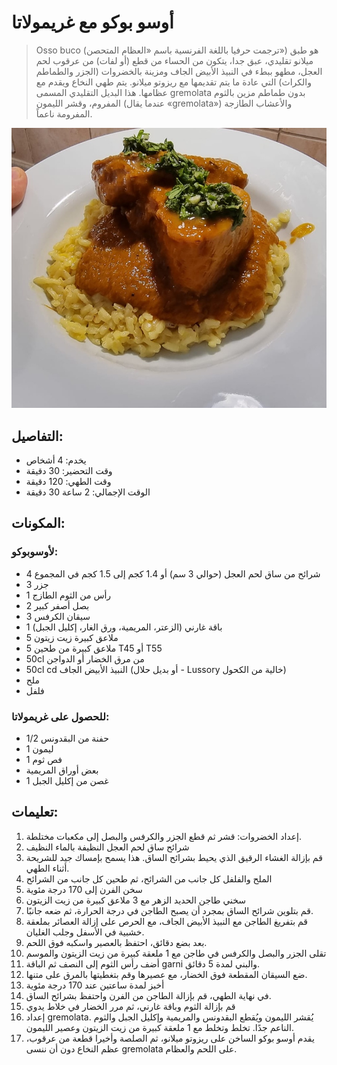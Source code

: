 # أوسو بوكو مع غريمولاتا

> Osso buco (ترجمت حرفيا باللغة الفرنسية باسم «العظام المتحصن») هو طبق ميلانو تقليدي، عبق جدا، يتكون من الحساء من قطع (أو لفات) من عرقوب لحم العجل، مطهو ببطء في النبيذ الأبيض الجاف ومزينة بالخضروات (الجزر والطماطم والكراث) التي عادة ما يتم تقديمها مع ريزوتو ميلانو. يتم طهي النخاع ويقدم مع عظامها.
> هذا البديل التقليدي المسمى gremolata بدون طماطم مزين بالثوم المفروم، وقشر الليمون (عندما يقال «gremolata») والأعشاب الطازجة المفرومة ناعماً. 

![أوسو بوكو مع غريمولاتا](https://github.com/anamorph/recettes/blob/master/photos/fr-plat-osso_buco_a_la_gremolata-01.jpg?raw=true)

## التفاصيل:
* يخدم: 4 أشخاص
* وقت التحضير: 30 دقيقة
* وقت الطهي: 120 دقيقة
* الوقت الإجمالي: 2 ساعة 30 دقيقة

## المكونات:
### لأوسوبوكو:
* 4 شرائح من ساق لحم العجل (حوالي 3 سم) أو 1.4 كجم إلى 1.5 كجم في المجموع
* 3 جزر
* 1 رأس من الثوم الطازج
* 2 بصل أصفر كبير
* 3 سيقان الكرفس
* 1 باقة غارني (الزعتر، المريمية، ورق الغار، إكليل الجبل)
* 5 ملاعق كبيرة زيت زيتون
* 5 ملاعق كبيرة من طحين T45 أو T55
* 50cl من مرق الخضار أو الدواجن
* 50cl cd النبيذ الأبيض الجاف (أو بديل حلال - Lussory خالية من الكحول)
* ملح
* فلفل

### للحصول على غريمولاتا:
* 1/2 حفنة من البقدونس
* 1 ليمون 
* 1 فص ثوم
* بعض أوراق المريمية
* 1 غصن من إكليل الجبل


## تعليمات:
1. إعداد الخضروات: قشر ثم قطع الجزر والكرفس والبصل إلى مكعبات مختلطة. 
2. شرائح ساق لحم العجل النظيفة بالماء النظيف
3. قم بإزالة الغشاء الرقيق الذي يحيط بشرائح الساق. هذا يسمح بإمساك جيد للشريحة أثناء الطهي.
4. الملح والفلفل كل جانب من الشرائح، ثم طحين كل جانب من الشرائح
5. سخن الفرن إلى 170 درجة مئوية
6. سخني طاجن الحديد الزهر مع 3 ملاعق كبيرة من زيت الزيتون
7. قم بتلوين شرائح الساق بمجرد أن يصبح الطاجن في درجة الحرارة، ثم ضعه جانبًا.
8. قم بتفريغ الطاجن مع النبيذ الأبيض الجاف، مع الحرص على إزالة العصائر بملعقة خشبية في الأسفل وجلب الغليان.
9. بعد بضع دقائق، احتفظ بالعصير واسكبه فوق اللحم.
10. تقلى الجزر والبصل والكرفس في طاجن مع 1 ملعقة كبيرة من زيت الزيتون والموسم
11. أضف رأس الثوم إلى النصف ثم الباقة garni والبني لمدة 5 دقائق.
12. ضع السيقان المقطعة فوق الخضار، مع عصيرها وقم بتغطيتها بالمرق على متنها.
13. أخبز لمدة ساعتين عند 170 درجة مئوية
14. في نهاية الطهي، قم بإزالة الطاجن من الفرن واحتفظ بشرائح الساق.
15. قم بإزالة الثوم وباقة غارني، ثم مرر الخضار في خلاط يدوي
16. إعداد gremolata. يُقشر الليمون ويُقطع البقدونس والمريمية وإكليل الجبل والثوم الناعم جدًا. تخلط وتخلط مع 1 ملعقة كبيرة من زيت الزيتون وعصير الليمون.
17. يقدم أوسو بوكو الساخن على ريزوتو ميلانو، ثم الصلصة وأخيرا قطعة من عرقوب، عظم النخاع دون أن ننسى gremolata على اللحم والعظام.